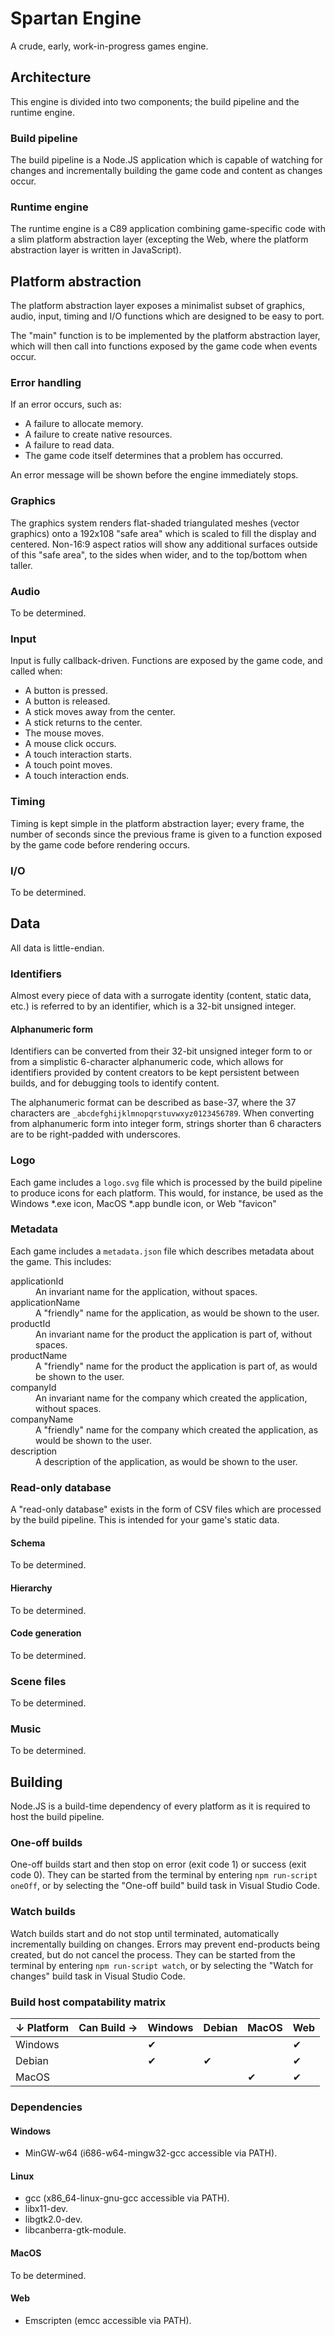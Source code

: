 # Spartan Engine

A crude, early, work-in-progress games engine.

## Architecture

This engine is divided into two components; the build pipeline and the runtime
engine.

### Build pipeline

The build pipeline is a Node.JS application which is capable of watching for
changes and incrementally building the game code and content as changes occur.

### Runtime engine

The runtime engine is a C89 application combining game-specific code with a slim
platform abstraction layer (excepting the Web, where the platform abstraction
layer is written in JavaScript).

## Platform abstraction

The platform abstraction layer exposes a minimalist subset of graphics, audio,
input, timing and I/O functions which are designed to be easy to port.

The "main" function is to be implemented by the platform abstraction layer,
which will then call into functions exposed by the game code when events occur.

### Error handling

If an error occurs, such as:

- A failure to allocate memory.
- A failure to create native resources.
- A failure to read data.
- The game code itself determines that a problem has occurred.

An error message will be shown before the engine immediately stops.

### Graphics

The graphics system renders flat-shaded triangulated meshes (vector graphics)
onto a 192x108 "safe area" which is scaled to fill the display and centered.
Non-16:9 aspect ratios will show any additional surfaces outside of this "safe
area", to the sides when wider, and to the top/bottom when taller.

### Audio

To be determined.

### Input

Input is fully callback-driven.  Functions are exposed by the game code, and
called when:

- A button is pressed.
- A button is released.
- A stick moves away from the center.
- A stick returns to the center.
- The mouse moves.
- A mouse click occurs.
- A touch interaction starts.
- A touch point moves.
- A touch interaction ends.

### Timing

Timing is kept simple in the platform abstraction layer; every frame, the
number of seconds since the previous frame is given to a function exposed by
the game code before rendering occurs.

### I/O

To be determined.

## Data

All data is little-endian.

### Identifiers

Almost every piece of data with a surrogate identity (content, static data,
etc.) is referred to by an identifier, which is a 32-bit unsigned integer.

#### Alphanumeric form

Identifiers can be converted from their 32-bit unsigned integer form to or from
a simplistic 6-character alphanumeric code, which allows for identifiers
provided by content creators to be kept persistent between builds, and for
debugging tools to identify content.

The alphanumeric format can be described as base-37, where the 37 characters are
`_abcdefghijklmnopqrstuvwxyz0123456789`.  When converting from alphanumeric form
into integer form, strings shorter than 6 characters are to be right-padded with
underscores.

### Logo

Each game includes a `logo.svg` file which is processed by the build pipeline
to produce icons for each platform.  This would, for instance, be used as the
Windows *.exe icon, MacOS *.app bundle icon, or Web "favicon"

### Metadata

Each game includes a `metadata.json` file which describes metadata about the
game.  This includes:

<dl>
  <dt>applicationId</dt>
  <dd>An invariant name for the application, without spaces.</dd>
  <dt>applicationName</dt>
  <dd>A "friendly" name for the application, as would be shown to the user.</dd>
  <dt>productId</dt>
  <dd>An invariant name for the product the application is part of, without
  spaces.</dd>
  <dt>productName</dt>
  <dd>A "friendly" name for the product the application is part of, as would be
  shown to the user.</dd>
  <dt>companyId</dt>
  <dd>An invariant name for the company which created the application, without
  spaces.</dd>
  <dt>companyName</dt>
  <dd>A "friendly" name for the company which created the application, as would
  be shown to the user.</dd>
  <dt>description</dt>
  <dd>A description of the application, as would be shown to the user.</dd>
</dl>

### Read-only database

A "read-only database" exists in the form of CSV files which are processed by
the build pipeline.  This is intended for your game's static data.

#### Schema

To be determined.

#### Hierarchy

To be determined.

#### Code generation

To be determined.

### Scene files

To be determined.

### Music

To be determined.

## Building

Node.JS is a build-time dependency of every platform as it is required to host
the build pipeline.

### One-off builds

One-off builds start and then stop on error (exit code 1) or success (exit code
0).  They can be started from the terminal by entering `npm run-script oneOff`,
or by selecting the "One-off build" build task in Visual Studio Code.

### Watch builds

Watch builds start and do not stop until terminated, automatically incrementally
building on changes.  Errors may prevent end-products being created, but do not
cancel the process.  They can be started from the terminal by entering
`npm run-script watch`, or by selecting the "Watch for changes" build task in
Visual Studio Code.

### Build host compatability matrix

| ↓ Platform | Can Build → | Windows | Debian | MacOS | Web |
| ---------- | ----------- | ------- | ------ | ----- | --- |
| Windows    |             | ✔       |        |       | ✔   |
| Debian     |             | ✔       | ✔      |       | ✔   |
| MacOS      |             |         |        | ✔     | ✔   |

### Dependencies

#### Windows

- MinGW-w64 (i686-w64-mingw32-gcc accessible via PATH).

#### Linux

- gcc (x86_64-linux-gnu-gcc accessible via PATH).
- libx11-dev.
- libgtk2.0-dev.
- libcanberra-gtk-module.

#### MacOS

To be determined.

#### Web

- Emscripten (emcc accessible via PATH).
